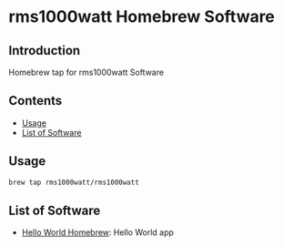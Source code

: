# rms1000watt Homebrew Software

## Introduction

Homebrew tap for rms1000watt Software

## Contents

- [Usage](usage)
- [List of Software](#list-of-software)

## Usage

```bash
brew tap rms1000watt/rms1000watt
```

## List of Software

- [Hello World Homebrew](github.com/rms1000watt/hello-world-homebrew): Hello World app
